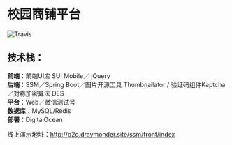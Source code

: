 # 校园商铺平台

![Travis](https://img.shields.io/badge/language-Java-yellow.svg)<br/>

## 技术栈：

**前端**：前端UI库 SUI Mobile／ jQuery<br/>
**后端**：SSM／Spring Boot／图片开源工具 Thumbnailator / 验证码组件Kaptcha／对称加密算法 DES<br/>
**平台**：Web／微信测试号<br/>
**数据库**：MySQL/Redis<br/>
**部署**：DigitalOcean<br/>


线上演示地址：http://o2o.draymonder.site/ssm/front/index
